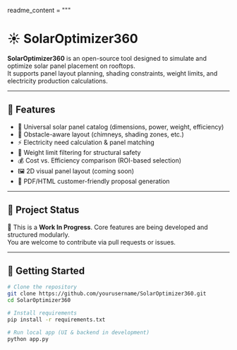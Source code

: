 readme_content = """
# ☀️ SolarOptimizer360

**SolarOptimizer360** is an open-source tool designed to simulate and optimize solar panel placement on rooftops.  
It supports panel layout planning, shading constraints, weight limits, and electricity production calculations.

---

## 🔧 Features

- 📐 Universal solar panel catalog (dimensions, power, weight, efficiency)
- 🌇 Obstacle-aware layout (chimneys, shading zones, etc.)
- ⚡ Electricity need calculation & panel matching
- 🧱 Weight limit filtering for structural safety
- 💰 Cost vs. Efficiency comparison (ROI-based selection)
- 🖼️ 2D visual panel layout (coming soon)
- 📄 PDF/HTML customer-friendly proposal generation

---

## 🧪 Project Status

🚧 This is a **Work In Progress**. Core features are being developed and structured modularly.  
You are welcome to contribute via pull requests or issues.

---

## 🚀 Getting Started

```bash
# Clone the repository
git clone https://github.com/yourusername/SolarOptimizer360.git
cd SolarOptimizer360

# Install requirements
pip install -r requirements.txt

# Run local app (UI & backend in development)
python app.py
